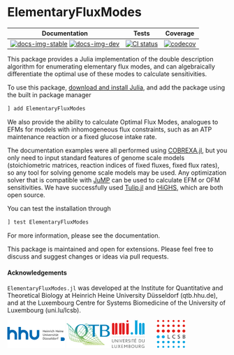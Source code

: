 # ElementaryFluxModes

[docs-img-stable]: https://img.shields.io/badge/docs-stable-blue
[docs-url-stable]: https://hettiec.github.io/ElementaryFluxModes.jl/stable

[docs-img-dev]: https://img.shields.io/badge/docs-dev-cyan
[docs-url-dev]: https://hettiec.github.io/ElementaryFluxModes.jl/dev

[ci-img]: https://github.com/HettieC/ElementaryFluxModes.jl/actions/workflows/ci.yml/badge.svg
[ci-url]: https://github.com/HettieC/ElementaryFluxModes.jl/actions/workflows/ci.yml

[cov-img]: https://codecov.io/github/HettieC/ElementaryFluxModes.jl/branch/main/graph/badge.svg?token=R9FSE2HZPU
[cov-url]: https://codecov.io/github/HettieC/ElementaryFluxModes.jl

| **Documentation** | **Tests** | **Coverage** |
|:---:|:---:|:---:|
| [![docs-img-stable]][docs-url-stable] [![docs-img-dev]][docs-url-dev] | [![CI status][ci-img]][ci-url] | [![codecov][cov-img]][cov-url] |

This package provides a Julia implementation of the double description algorithm for enumerating elementary flux modes, and can algebraically differentiate the optimal use of these modes to calculate sensitivities.

To use this package, [download and install Julia](https://julialang.org/downloads/), and add the package using the built in package manager
```julia
] add ElementaryFluxModes
```

We also provide the ability to calculate Optimal Flux Modes, analogues to EFMs for models with inhomogeneous flux constraints, such as an ATP maintenance reaction or a fixed glucose intake rate.

The documentation examples were all performed using [COBREXA.jl](https://github.com/LCSB-BioCore/COBREXA.jl), but you only need to input standard features of genome scale models (stoichiometric matrices, reaction indices of fixed fluxes, fixed flux rates), so any tool for solving genome scale models may be used. Any optimization solver that is compatible with [JuMP](https://jump.dev/) can be used to calculate EFM or OFM sensitivities. We have successfully used [Tulip.jl](https://github.com/ds4dm/Tulip.jl) and [HiGHS](https://github.com/jump-dev/HiGHS.jl), which are both open source.

You can test the installation through
```julia
] test ElementaryFluxModes
```

For more information, please see the documentation.

This package is maintained and open for extensions. Please feel free to discuss and suggest changes or ideas via pull requests.

#### Acknowledgements

`ElementaryFluxModes.jl` was developed at the Institute for Quantitative and Theoretical Biology at Heinrich Heine University Düsseldorf (qtb.hhu.de), and at the Luxembourg Centre for Systems Biomedicine of the University of Luxembourg (uni.lu/lcsb).

<img src="docs/src/assets/hhu.svg" alt="HHU logo" height="64px" style="height:64px; width:auto">   <img src="docs/src/assets/qtb.svg" alt="QTB logo" height="64px" style="height:64px; width:auto">   <img src="docs/src/assets/unilu.svg" alt="Uni.lu logo" height="64px">   <img src="docs/src/assets/lcsb.svg" alt="LCSB logo" height="64px">
